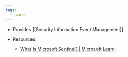 ```yaml
---
tags:
  - azure
---
```

- Provides [[Security Information Event Management]]

- Resources:
	- [What is Microsoft Sentinel? | Microsoft Learn](https://learn.microsoft.com/en-us/azure/sentinel/overview)